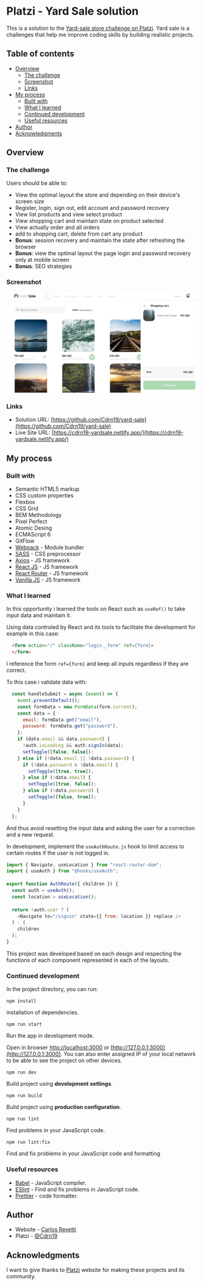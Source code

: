 # Platzi - Yard Sale solution

This is a solution to the [Yard-sale store challenge on Platzi](https://www.figma.com/file/bcEVujIzJj5PNIWwF9pP2w/Platzi_YardSale?node-id=0-719). Yard sale is a  challenges that help me improve coding skills by building realistic projects.

## Table of contents

- [Overview](#overview)
  - [The challenge](#the-challenge)
  - [Screenshot](#screenshot)
  - [Links](#links)
- [My process](#my-process)
  - [Built with](#built-with)
  - [What I learned](#what-i-learned)
  - [Continued development](#continued-development)
  - [Useful resources](#useful-resources)
- [Author](#author)
- [Acknowledgments](#acknowledgments)

## Overview

### The challenge

Users should be able to:

- View the optimal layout the store and depending on their device's screen size
- Register, login, sign out, edit account and password recovery
- View list products and view select product
- View shopping cart and maintain state on  product selected
- View actually order and all orders
- add to shopping cart, delete from cart any product
- **Bonus**: session recovery and maintain the state after refreshing the browser
- **Bonus**: view the optimal layout the page login and password recovery only at 
mobile screen 
- **Bonus**: SEO strategies

### Screenshot

![](./src/assets/images/screenshot.jpg)

### Links

- Solution URL: [https://github.com/Cdrn19/yard-sale](https://github.com/Cdrn19/yard-sale)
- Live Site URL: [https://cdrn19-yardsale.netlify.app/](https://cdrn19-yardsale.netlify.app/)

## My process

### Built with

- Semantic HTML5 markup
- CSS custom properties
- Flexbox
- CSS Grid
- BEM Methodology
- Pixel Perfect
- Atomic Desing 
- ECMAScript 6
- GitFlow
- [Webpack](https://webpack.js.org/) - Module bundler
- [SASS](https://sass-lang.com/) - CSS preprocessor
- [Axios](https://axios-http.com/) - JS framework
- [React JS](https://reactjs.org/) - JS framework
- [React Router](https://reactrouter.com/) - JS framework
- [Vanilla JS](http://vanilla-js.com/) - JS framework

### What I learned

In this opportunity i learned the tools on React such as `useRef()` to take input data and maintain it. 

Using data controled by React and its tools to facilitate the development for example in this case: 

```html
  <form action="/" className="login__form" ref={form}>
  </form>
```

I reference the form `ref={form}` and keep all inputs regardless if they are correct.

To this case i validate data with:

```js
  const handleSubmit = async (event) => {
    event.preventDefault();
    const formData = new FormData(form.current);
    const data = {
      email: formData.get("email"),
      password: formData.get("password"),
    };
    if (data.email && data.password) {
      !auth.isLoading && auth.signIn(data);
      setToggle([false, false]);
    } else if (!data.email || !data.password) {
      if (!data.password & !data.email) {
        setToggle([true, true]);
      } else if (!data.email) {
        setToggle([true, false]);
      } else if (!data.password) {
        setToggle([false, true]);
      }
    }
  };
```
And thus avoid resetting the input data and asking the user for a correction and a new request.

In development, implement the `useAuthRoute.js` hook to limit access to certain routes if the user is not logged in.

```js
import { Navigate, useLocation } from "react-router-dom";
import { useAuth } from "@hooks/useAuth";

export function AuthRoute({ children }) {
  const auth = useAuth();
  const location = useLocation();

  return !auth.user ? (
    <Navigate to="/signin" state={{ from: location }} replace />
  ) : (
    children
  );
}

```

This project was developed based on each design and respecting the functions of each component represented in each of the layouts.

### Continued development

In the project directory, you can run:

```console
npm install
```

installation of dependencies. 

```console
npm run start
```

Run the app in development mode. 

Open in browser [http://localhost:3000](http://localhost:3000) or [http://127.0.0.1:3000](http://127.0.0.1:3000). You can also enter assigned IP of your local network to be able to see the project on other devices.

```console
npm run dev
```

Build project using **development settings**. 

```console
npm run build
```

Build project using **production configuration**.

```console
npm run lint
```

Find problems in your JavaScript code.

```console
npm run lint:fix
```

Find and fix problems in your JavaScript code and formatting

### Useful resources

- [Babel](https://babeljs.io/) - JavaScript compiler.
- [ESlint](https://eslint.org/) - Find and fix problems in JavaScript code.
- [Prettier](https://prettier.io/) - code formatter.

## Author

- Website - [Carlos Revetti](https://cdrn19.github.io)
- Platzi - [@Cdrn19](https://platzi.com/p/cdrn19/)

## Acknowledgments

I want to give thanks to [Platzi](https://platzi.com/) website for making these projects and its community.